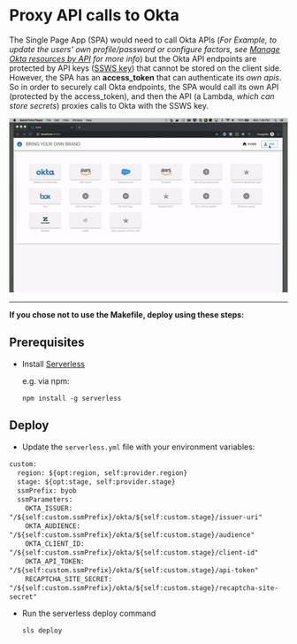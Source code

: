 # Proxy API calls to Okta
The Single Page App (SPA) would need to call Okta APIs (*For Example, to update the users' own profile/password or configure factors, see [Manage Okta resources by API](https://developer.okta.com/docs/reference/#manage-okta-resources) for more info*) but the Okta API endpoints are protected by API keys ([SSWS key](https://developer.okta.com/docs/reference/api-overview/#authentication)) that cannot be stored on the client side. However, the SPA has an **access_token** that can authenticate its *own apis*. So in order to securely call Okta endpoints, the SPA would call its own API (protected by the access_token), and then the API (a Lambda, *which can store secrets*) proxies calls to Okta with the SSWS key.

![alt text](images/byob-demo-crud.gif)

---

**If you chose not to use the Makefile, deploy using these steps:**

## Prerequisites
* Install [Serverless](https://www.serverless.com/framework/docs/getting-started/)

    e.g. via npm:
    ```
    npm install -g serverless
    ```

## Deploy
* Update the `serverless.yml` file with your environment variables:
```
custom:
  region: ${opt:region, self:provider.region}
  stage: ${opt:stage, self:provider.stage}
  ssmPrefix: byob
  ssmParameters:
    OKTA_ISSUER: "/${self:custom.ssmPrefix}/okta/${self:custom.stage}/issuer-uri"
    OKTA_AUDIENCE: "/${self:custom.ssmPrefix}/okta/${self:custom.stage}/audience"
    OKTA_CLIENT_ID: "/${self:custom.ssmPrefix}/okta/${self:custom.stage}/client-id"
    OKTA_API_TOKEN: "/${self:custom.ssmPrefix}/okta/${self:custom.stage}/api-token"
    RECAPTCHA_SITE_SECRET: "/${self:custom.ssmPrefix}/okta/${self:custom.stage}/recaptcha-site-secret"
```

* Run the serverless deploy command
    ```
    sls deploy
    ```